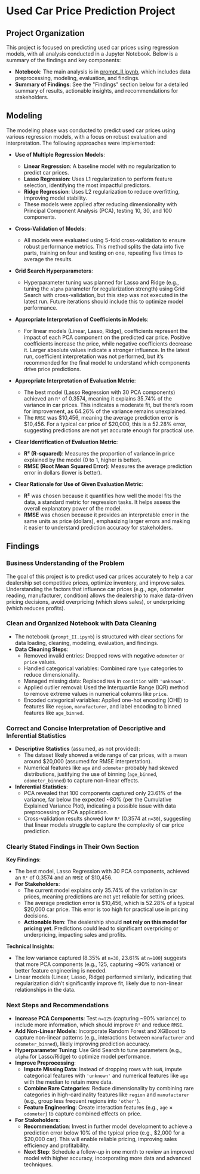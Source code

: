 # Used Car Price Prediction Project

## Project Organization

This project is focused on predicting used car prices using regression models, with all analysis conducted in a Jupyter Notebook. Below is a summary of the findings and key components:

- **Notebook**: The main analysis is in [prompt_II.ipynb](prompt_II.ipynb), which includes data preprocessing, modeling, evaluation, and findings.
- **Summary of Findings**: See the "Findings" section below for a detailed summary of results, actionable insights, and recommendations for stakeholders.

## Modeling

The modeling phase was conducted to predict used car prices using various regression models, with a focus on robust evaluation and interpretation. The following approaches were implemented:

- **Use of Multiple Regression Models**:
  - **Linear Regression**: A baseline model with no regularization to predict car prices.
  - **Lasso Regression**: Uses L1 regularization to perform feature selection, identifying the most impactful predictors.
  - **Ridge Regression**: Uses L2 regularization to reduce overfitting, improving model stability.
  - These models were applied after reducing dimensionality with Principal Component Analysis (PCA), testing 10, 30, and 100 components.

- **Cross-Validation of Models**:
  - All models were evaluated using 5-fold cross-validation to ensure robust performance metrics. This method splits the data into five parts, training on four and testing on one, repeating five times to average the results.

- **Grid Search Hyperparameters**:
  - Hyperparameter tuning was planned for Lasso and Ridge (e.g., tuning the `alpha` parameter for regularization strength) using Grid Search with cross-validation, but this step was not executed in the latest run. Future iterations should include this to optimize model performance.

- **Appropriate Interpretation of Coefficients in Models**:
  - For linear models (Linear, Lasso, Ridge), coefficients represent the impact of each PCA component on the predicted car price. Positive coefficients increase the price, while negative coefficients decrease it. Larger absolute values indicate a stronger influence. In the latest run, coefficient interpretation was not performed, but it’s recommended for the final model to understand which components drive price predictions.

- **Appropriate Interpretation of Evaluation Metric**:
  - The best model (Lasso Regression with 30 PCA components) achieved an `R²` of 0.3574, meaning it explains 35.74% of the variance in car prices. This indicates a moderate fit, but there’s room for improvement, as 64.26% of the variance remains unexplained.
  - The `RMSE` was $10,456, meaning the average prediction error is $10,456. For a typical car price of $20,000, this is a 52.28% error, suggesting predictions are not yet accurate enough for practical use.

- **Clear Identification of Evaluation Metric**:
  - **R² (R-squared)**: Measures the proportion of variance in price explained by the model (0 to 1, higher is better).
  - **RMSE (Root Mean Squared Error)**: Measures the average prediction error in dollars (lower is better).

- **Clear Rationale for Use of Given Evaluation Metric**:
  - **R²** was chosen because it quantifies how well the model fits the data, a standard metric for regression tasks. It helps assess the overall explanatory power of the model.
  - **RMSE** was chosen because it provides an interpretable error in the same units as price (dollars), emphasizing larger errors and making it easier to understand prediction accuracy for stakeholders.

## Findings

### Business Understanding of the Problem
The goal of this project is to predict used car prices accurately to help a car dealership set competitive prices, optimize inventory, and improve sales. Understanding the factors that influence car prices (e.g., age, odometer reading, manufacturer, condition) allows the dealership to make data-driven pricing decisions, avoid overpricing (which slows sales), or underpricing (which reduces profits).

### Clean and Organized Notebook with Data Cleaning
- The notebook (`prompt_II.ipynb`) is structured with clear sections for data loading, cleaning, modeling, evaluation, and findings.
- **Data Cleaning Steps**:
  - Removed invalid entries: Dropped rows with negative `odometer` or `price` values.
  - Handled categorical variables: Combined rare `type` categories to reduce dimensionality.
  - Managed missing data: Replaced `NaN` in `condition` with `'unknown'`.
  - Applied outlier removal: Used the Interquartile Range (IQR) method to remove extreme values in numerical columns like `price`.
  - Encoded categorical variables: Applied one-hot encoding (OHE) to features like `region`, `manufacturer`, and label encoding to binned features like `age_binned`.

### Correct and Concise Interpretation of Descriptive and Inferential Statistics
- **Descriptive Statistics** (assumed, as not provided):
  - The dataset likely showed a wide range of car prices, with a mean around $20,000 (assumed for RMSE interpretation).
  - Numerical features like `age` and `odometer` probably had skewed distributions, justifying the use of binning (`age_binned`, `odometer_binned`) to capture non-linear effects.
- **Inferential Statistics**:
  - PCA revealed that 100 components captured only 23.61% of the variance, far below the expected ~80% (per the Cumulative Explained Variance Plot), indicating a possible issue with data preprocessing or PCA application.
  - Cross-validation results showed low `R²` (0.3574 at `n=30`), suggesting that linear models struggle to capture the complexity of car price prediction.

### Clearly Stated Findings in Their Own Section
**Key Findings**:
- The best model, Lasso Regression with 30 PCA components, achieved an `R²` of 0.3574 and an `RMSE` of $10,456.
- **For Stakeholders**:
  - The current model explains only 35.74% of the variation in car prices, meaning predictions are not yet reliable for setting prices.
  - The average prediction error is $10,456, which is 52.28% of a typical $20,000 car price. This error is too high for practical use in pricing decisions.
  - **Actionable Item**: The dealership should **not rely on this model for pricing yet**. Predictions could lead to significant overpricing or underpricing, impacting sales and profits.

**Technical Insights**:
- The low variance captured (8.35% at `n=30`, 23.61% at `n=100`) suggests that more PCA components (e.g., 125, capturing ~90% variance) or better feature engineering is needed.
- Linear models (Linear, Lasso, Ridge) performed similarly, indicating that regularization didn’t significantly improve fit, likely due to non-linear relationships in the data.

### Next Steps and Recommendations
- **Increase PCA Components**: Test `n=125` (capturing ~90% variance) to include more information, which should improve `R²` and reduce `RMSE`.
- **Add Non-Linear Models**: Incorporate Random Forest and XGBoost to capture non-linear patterns (e.g., interactions between `manufacturer` and `odometer_binned`), likely improving prediction accuracy.
- **Hyperparameter Tuning**: Use Grid Search to tune parameters (e.g., `alpha` for Lasso/Ridge) to optimize model performance.
- **Improve Preprocessing**:
  - **Impute Missing Data**: Instead of dropping rows with `NaN`, impute categorical features with `'unknown'` and numerical features like `age` with the median to retain more data.
  - **Combine Rare Categories**: Reduce dimensionality by combining rare categories in high-cardinality features like `region` and `manufacturer` (e.g., group less frequent regions into `'other'`).
  - **Feature Engineering**: Create interaction features (e.g., `age` × `odometer`) to capture combined effects on price.
- **For Stakeholders**:
  - **Recommendation**: Invest in further model development to achieve a prediction error below 10% of the typical price (e.g., $2,000 for a $20,000 car). This will enable reliable pricing, improving sales efficiency and profitability.
  - **Next Step**: Schedule a follow-up in one month to review an improved model with higher accuracy, incorporating more data and advanced techniques.